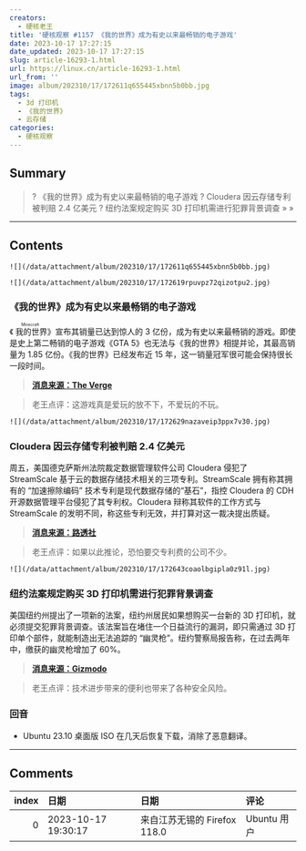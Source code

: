 ```yaml
---
creators:
  - 硬核老王
title: '硬核观察 #1157 《我的世界》成为有史以来最畅销的电子游戏'
date: 2023-10-17 17:27:15
date_updated: 2023-10-17 17:27:15
slug: article-16293-1.html
url: https://linux.cn/article-16293-1.html
url_from: ''
image: album/202310/17/172611q655445xbnn5b0bb.jpg
tags:
  - 3d 打印机
  - 《我的世界》
  - 云存储
categories:
  - 硬核观察
---
```


## Summary

> ? 《我的世界》成为有史以来最畅销的电子游戏
> ? Cloudera 因云存储专利被判赔 2.4 亿美元
> ? 纽约法案规定购买 3D 打印机需进行犯罪背景调查
> » 
> »

***

<!-- more -->

## Contents

`![](/data/attachment/album/202310/17/172611q655445xbnn5b0bb.jpg)`

`![](/data/attachment/album/202310/17/172619rpuvpz72qizotpu2.jpg)`

### 《我的世界》成为有史以来最畅销的电子游戏

《<ruby> 我的世界 <rt>  Minecraft </rt></ruby>》宣布其销量已达到惊人的 3 亿份，成为有史以来最畅销的游戏。即使是史上第二畅销的电子游戏《GTA 5》也无法与《我的世界》相提并论，其最高销量为 1.85 亿份。《我的世界》已经发布近 15 年，这一销量冠军很可能会保持很长一段时间。

> 
> **[消息来源：The Verge](https://www.theverge.com/2023/10/15/23916349/minecraft-mojang-sold-300-million-copies-live-2023)**
> 
> 
> 

> 
> 老王点评：这游戏真是爱玩的放不下，不爱玩的不玩。
> 
> 
> 

`![](/data/attachment/album/202310/17/172629nazaveip3ppx7v30.jpg)`

### Cloudera 因云存储专利被判赔 2.4 亿美元

周五，美国德克萨斯州法院裁定数据管理软件公司 Cloudera 侵犯了 StreamScale 基于云的数据存储技术相关的三项专利。StreamScale 拥有称其拥有的 “加速擦除编码” 技术专利是现代数据存储的“基石”，指控 Cloudera 的 CDH 开源数据管理平台侵犯了其专利权。Cloudera 辩称其软件的工作方式与 StreamScale 的发明不同，称这些专利无效，并打算对这一裁决提出质疑。

> 
> **[消息来源：路透社](https://www.reuters.com/legal/litigation/cloudera-hit-with-240-mln-patent-verdict-over-cloud-storage-technology-2023-10-13/)**
> 
> 
> 

> 
> 老王点评：如果以此推论，恐怕要交专利费的公司不少。
> 
> 
> 

`![](/data/attachment/album/202310/17/172643coaolbgipla0z91l.jpg)`

### 纽约法案规定购买 3D 打印机需进行犯罪背景调查

美国纽约州提出了一项新的法案，纽约州居民如果想购买一台新的 3D 打印机，就必须提交犯罪背景调查。该法案旨在堵住一个日益流行的漏洞，即只需通过 3D 打印单个部件，就能制造出无法追踪的 “幽灵枪”。纽约警察局报告称，在过去两年中，缴获的幽灵枪增加了 60%。

> 
> **[消息来源：Gizmodo](https://gizmodo.com/new-york-bill-criminal-background-check-buy-3d-printer-1850930407)**
> 
> 
> 

> 
> 老王点评：技术进步带来的便利也带来了各种安全风险。
> 
> 
> 

### 回音

* Ubuntu 23.10 桌面版 ISO 在几天后恢复下载，消除了恶意翻译。

***

## Comments

|   index | 日期                | 日期                                     | 评论                   |
|--------:|:--------------------|:-----------------------------------------|:-----------------------|
|       0 | 2023-10-17 19:30:17 | 来自江苏无锡的 Firefox 118.0|Ubuntu 用户 | AI生成的图感觉怪怪的， |
